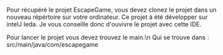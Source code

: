 Pour récupéré le projet EscapeGame, vous devez clonez le projet dans un nouveau répértoire sur votre ordinateur.
Ce projet à été développer sur intelJ Ieda. Je vous conseille donc d'ouvivre le projet avec cette IDE.

Pour lancer le projet vous devez trouvez le main.\n
Qui se trouve dans : src/main/java/com/escapegame